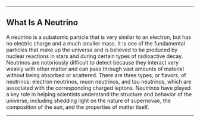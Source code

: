 

---

## What Is A Neutrino

A neutrino is a subatomic particle that is very similar to an electron, but has no electric charge and a much smaller mass. It is one of the fundamental particles that make up the universe and is believed to be produced by nuclear reactions in stars and during certain types of radioactive decay. Neutrinos are notoriously difficult to detect because they interact very weakly with other matter and can pass through vast amounts of material without being absorbed or scattered. There are three types, or flavors, of neutrinos: electron neutrinos, muon neutrinos, and tau neutrinos, which are associated with the corresponding charged leptons. Neutrinos have played a key role in helping scientists understand the structure and behavior of the universe, including shedding light on the nature of supernovae, the composition of the sun, and the properties of matter itself.

---

